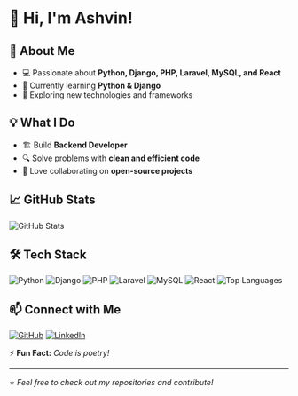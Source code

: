 # 👋 Hi, I'm Ashvin!

## 👀 About Me
- 💻 Passionate about **Python, Django, PHP, Laravel, MySQL, and React**
- 🌱 Currently learning **Python & Django**
- 🚀 Exploring new technologies and frameworks

## 💡 What I Do
- 🏗️ Build **Backend Developer**
- 🔍 Solve problems with **clean and efficient code**
- 🎯 Love collaborating on **open-source projects**

## 📈 GitHub Stats
![GitHub Stats](https://github-readme-stats.vercel.app/api?username=ashvin-007&show_icons=true&theme=dark)


## 🛠 Tech Stack
![Python](https://img.shields.io/badge/Python-3776AB?style=for-the-badge&logo=python&logoColor=white)
![Django](https://img.shields.io/badge/Django-092E20?style=for-the-badge&logo=django&logoColor=white)
![PHP](https://img.shields.io/badge/PHP-777BB4?style=for-the-badge&logo=php&logoColor=white)
![Laravel](https://img.shields.io/badge/Laravel-FF2D20?style=for-the-badge&logo=laravel&logoColor=white)
![MySQL](https://img.shields.io/badge/MySQL-4479A1?style=for-the-badge&logo=mysql&logoColor=white)
![React](https://img.shields.io/badge/React-20232A?style=for-the-badge&logo=react&logoColor=61DAFB)
![Top Languages](https://github-readme-stats.vercel.app/api/top-langs/?username=ashvin-007&layout=compact&langs_count=10&theme=radical)


## 📫 Connect with Me
[![GitHub](https://img.shields.io/badge/GitHub-ashvin--007-181717?style=for-the-badge&logo=github)](https://github.com/ashvin-007)
[![LinkedIn](https://img.shields.io/badge/LinkedIn-Connect-blue?style=for-the-badge&logo=linkedin)](https://www.linkedin.com/in/ashvin-parmar-629b02280?lipi=urn%3Ali%3Apage%3Ad_flagship3_profile_view_base_contact_details%3Bfbf5ptZAThSn5bNgS0nG2A%3D%3D)

⚡ **Fun Fact:** *Code is poetry!*

---
⭐️ *Feel free to check out my repositories and contribute!*

